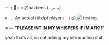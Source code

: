 —﹙🐾﹚⑅   @hazbees   (⠀˳ᴗ ᴗ) 

ɞ⠀.⠀An actual rblx/pt player﹗ ﹗໒꒱۪ 
![](https://komarev.com/ghpvc/?hazbees&color=green) testing.

𖦹  — **"PLEASE INT IN MY WHISPERS IF IM AFK!!"** 

yeah thats all, im not adding my introduction shit
